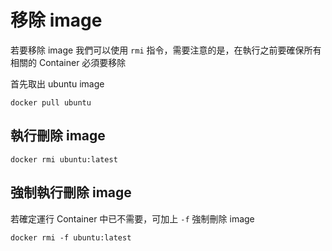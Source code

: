 移除 image
==========

若要移除 image 我們可以使用 `rmi` 指令，需要注意的是，在執行之前要確保所有相關的 Container 必須要移除

首先取出 ubuntu image

```
docker pull ubuntu
```

執行刪除 image
--------------

`docker rmi ubuntu:latest`

強制執行刪除 image
------------------

若確定運行 Container 中已不需要，可加上 `-f` 強制刪除 image

`docker rmi -f ubuntu:latest`
